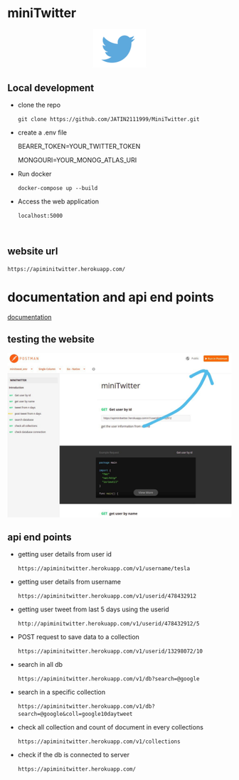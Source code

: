 # miniTwitter
<p align="center"><img width="120px" src="./img/logo.jpg" /></p>

## Local development 

* clone the repo

  `git clone https://github.com/JATIN2111999/MiniTwitter.git`

* create a .env file

    BEARER_TOKEN=YOUR_TWITTER_TOKEN

    MONGOURI=YOUR_MONOG_ATLAS_URI


* Run docker

  `docker-compose up --build`

* Access the web application 

  `localhost:5000`


<br>

## website url
`https://apiminitwitter.herokuapp.com/`

# documentation and api end points 
[documentation](https://documenter.getpostman.com/view/5938078/UVXgKwmd)

## testing the website

<p align="center"><img  src="./img/postman.jpeg" /></p>

## api end points 

* getting user details from user id
  
  `https://apiminitwitter.herokuapp.com/v1/username/tesla`


* getting user details from username
  
  `https://apiminitwitter.herokuapp.com/v1/userid/478432912`


* getting user tweet from last 5 days using the userid
  
  `http://apiminitwitter.herokuapp.com/v1/userid/478432912/5`


* POST request to save data to a collection
   
  `https://apiminitwitter.herokuapp.com/v1/userid/13298072/10`

* search in all db 
  
  `https://apiminitwitter.herokuapp.com/v1/db?search=@google`

* search in a specific collection
  
  `https://apiminitwitter.herokuapp.com/v1/db?search=@google&coll=google10daytweet`


* check all collection and count of document in every collections
  
  `https://apiminitwitter.herokuapp.com/v1/collections`

* check if the db is connected to server
  
  `https://apiminitwitter.herokuapp.com/`

